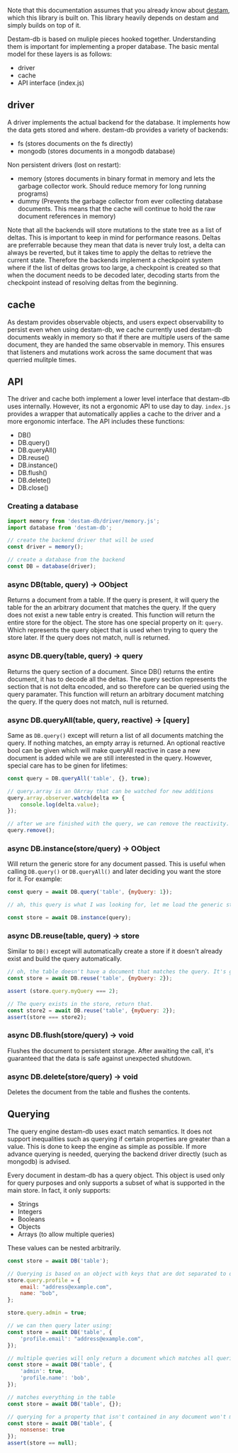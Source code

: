 Note that this documentation assumes that you already know about [destam](https://github.com/Equator-Studios/destam/blob/HEAD/destam/README.md), which this library is built on. This library heavily depends on destam and simply builds on top of it.

Destam-db is based on muliple pieces hooked together. Understanding them is important for implementing a proper database. The basic mental model for these layers is as follows:
- driver
- cache
- API interface (index.js)

## driver
A driver implements the actual backend for the database. It implements how the data gets stored and where. destam-db provides a variety of backends:
- fs (stores documents on the fs directly)
- mongodb (stores documents in a mongodb database)

Non persistent drivers (lost on restart):
- memory (stores documents in binary format in memory and lets the garbage collector work. Should reduce memory for long running programs)
- dummy (Prevents the garbage collector from ever collecting database documents. This means that the cache will continue to hold the raw document references in memory)

Note that all the backends will store mutations to the state tree as a list of deltas. This is important to keep in mind for performance reasons. Deltas are preferrable because they mean that data is never truly lost, a delta can always be reverted, but it takes time to apply the deltas to retrieve the current state. Therefore the backends implement a checkpoint system where if the list of deltas grows too large, a checkpoint is created so that when the document needs to be decoded later, decoding starts from the checkpoint instead of resolving deltas from the beginning.

## cache
As destam provides observable objects, and users expect observability to persist even when using destam-db, we cache currently used destam-db documents weakly in memory so that if there are multiple users of the same document, they are handed the same observable in memory. This ensures that listeners and mutations work across the same document that was querried mulitple times.

## API
The driver and cache both implement a lower level interface that destam-db uses internally. However, its not a ergonomic API to use day to day. `index.js` provides a wrapper that automatically applies a cache to the driver and a more ergonomic interface. The API includes these functions:
- DB()
- DB.query()
- DB.queryAll()
- DB.reuse()
- DB.instance()
- DB.flush()
- DB.delete()
- DB.close()

### Creating a database
```js
import memory from 'destam-db/driver/memory.js';
import database from 'destam-db';

// create the backend driver that will be used
const driver = memory();

// create a database from the backend
const DB = database(driver);
```

### async DB(table, query) -> OObject
Returns a document from a table. If the query is present, it will query the table for the an arbitrary document that matches the query. If the query does not exist a new table entry is created. This function will return the entire store for the object. The store has one special property on it: `query`. Which represents the query object that is used when trying to query the store later. If the query does not match, null is returned.

### async DB.query(table, query) -> query
Returns the query section of a document. Since DB() returns the entire document, it has to decode all the deltas. The query section represents the section that is not delta encoded, and so therefore can be queried using the query paramater. This function will return an arbitrary document matching the query. If the query does not match, null is returned.

### async DB.queryAll(table, query, reactive) -> [query]
Same as `DB.query()` except will return a list of all documents matching the query. If nothing matches, an empty array is returned. An optional reactive bool can be given which will make queryAll reactive in case a new document is added while we are still interested in the query. However, special care has to be ginen for lifetimes:

```js
const query = DB.queryAll('table', {}, true);

// query.array is an OArray that can be watched for new additions
query.array.observer.watch(delta => {
	console.log(delta.value);
});

// after we are finished with the query, we can remove the reactivity.
query.remove();

```

### async DB.instance(store/query) -> OObject
Will return the generic store for any document passed. This is useful when calling `DB.query()` or `DB.queryAll()` and later deciding you want the store for it. For example:

```js
const query = await DB.query('table', {myQuery: 1});

// ah, this query is what I was looking for, let me load the generic store for it.

const store = await DB.instance(query);
```

### async DB.reuse(table, query) -> store
Similar to `DB()` except will automatically create a store if it doesn't already exist and build the query automatically.

```js
// oh, the table doesn't have a document that matches the query. It's going to create a new one
const store = await DB.reuse('table', {myQuery: 2});

assert (store.query.myQuery === 2);

// The query exists in the store, return that.
const store2 = await DB.reuse('table', {myQuery: 2});
assert(store === store2);
```

### async DB.flush(store/query) -> void
Flushes the document to persistent storage. After awaiting the call, it's guaranteed that the data is safe against unexpected shutdown.

### async DB.delete(store/query) -> void
Deletes the document from the table and flushes the contents.

## Querying
The query engine destam-db uses exact match semantics. It does not support inequalities such as querying if certain properties are greater than a value. This is done to keep the engine as simple as possible. If more advance querying is needed, querying the backend driver directly (such as mongodb) is advised.

Every document in destam-db has a query object. This object is used only for query
purposes and only supports a subset of what is supported in the main store. In fact,
it only supports:
 - Strings
 - Integers
 - Booleans
 - Objects
 - Arrays (to allow multiple queries)

These values can be nested arbitrarily.


```js
const store = await DB('table');

// Querying is based on an object with keys that are dot separated to query into deeper objects.
store.query.profile = {
	email: "address@example.com",
	name: "bob",
};

store.query.admin = true;

// we can then query later using:
const store = await DB('table', {
	'profile.email': "address@example.com",
});

// multiple queries will only return a document which matches all queries.
const store = await DB('table', {
	'admin': true,
	'profile.name': 'bob',
});

// matches everything in the table
const store = await DB('table', {});

// querying for a property that isn't contained in any document won't match anything
const store = await DB('table', {
	nonsense: true
});
assert(store == null);

```
